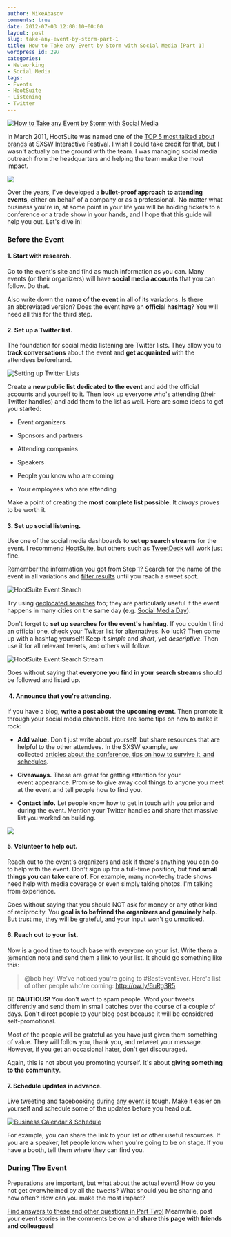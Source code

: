 ```yaml
---
author: MikeAbasov
comments: true
date: 2012-07-03 12:00:10+00:00
layout: post
slug: take-any-event-by-storm-part-1
title: How to Take any Event by Storm with Social Media [Part 1]
wordpress_id: 297
categories:
- Networking
- Social Media
tags:
- Events
- HootSuite
- Listening
- Twitter
---
```


[![How to Take any Event by Storm with Social Media](http://marketingbeforefunding.com/wp-content/uploads/2012/07/storm1.png)](http://marketingbeforefunding.com/2012/07/03/take-any-event-by-storm-part-1/)

In March 2011, HootSuite was named one of the [TOP 5 most talked about brands](http://radar.oreilly.com/2011/03/sxsw-champion-2011.html) at SXSW Interactive Festival. I wish I could take credit for that, but I wasn't actually on the ground with the team. I was managing social media outreach from the headquarters and helping the team make the most impact.


[![](http://radar.oreilly.com/2011/03/10/sxsw-chart-companies.png)](http://radar.oreilly.com/2011/03/sxsw-champion-2011.html)


Over the years, I've developed a **bullet-proof approach to attending events**, either on behalf of a company or as a professional.  No matter what business you're in, at some point in your life you will be holding tickets to a conference or a trade show in your hands, and I hope that this guide will help you out. Let's dive in!


### Before the Event




#### 1. Start with research.


Go to the event's site and find as much information as you can. Many events (or their organizers) will have **social media accounts** that you can follow. Do that.

Also write down the **name of the event** in all of its variations. Is there an abbreviated version? Does the event have an **official hashtag**? You will need all this for the third step.


#### 2. Set up a Twitter list.


The foundation for social media listening are Twitter lists. They allow you to **track conversations** about the event and **get acquainted** with the attendees beforehand.


![Setting up Twitter Lists](http://marketingbeforefunding.com/wp-content/uploads/2012/07/Screen-Shot-2012-07-02-at-2.46.41-AM.png)


Create a **new public list dedicated to the event** and add the official accounts and yourself to it. Then look up everyone who's attending (their Twitter handles) and add them to the list as well. Here are some ideas to get you started:



	
  * Event organizers

	
  * Sponsors and partners

	
  * Attending companies

	
  * Speakers

	
  * People you know who are coming

	
  * Your employees who are attending


Make a point of creating the **most complete list possible**. It _always_ proves to be worth it.


#### 3. Set up social listening.


Use one of the social media dashboards to **set up search streams** for the event. I recommend [HootSuite](http://hootsuite.com), but others such as [TweetDeck](http://tweetdeck.com) will work just fine.

Remember the information you got from Step 1? Search for the name of the event in all variations and [filter results](http://marketingbeforefunding.com/2010/09/08/how-to-monitor-your-topic-on-twitter/) until you reach a sweet spot.


![HootSuite Event Search](http://marketingbeforefunding.com/wp-content/uploads/2012/07/Screen-Shot-2012-07-02-at-2.50.57-AM.png)


Try using [geolocated searches](http://marketingbeforefunding.com/2012/06/25/advanced-social-listening-using-geolocation/) too; they are particularly useful if the event happens in many cities on the same day (e.g. [Social Media Day](http://meetup.com/mashable)).

Don't forget to **set up searches for the event's hashtag**. If you couldn't find an official one, check your Twitter list for alternatives. No luck? Then come up with a hashtag yourself! Keep it _simple_ and _short_, yet _descriptive_. Then use it for all relevant tweets, and others will follow.


![HootSuite Event Search Stream](http://marketingbeforefunding.com/wp-content/uploads/2012/07/Screen-Shot-2012-07-02-at-2.54.08-AM.png)


Goes without saying that **everyone you find in your search streams** should be followed and listed up.


####  4. Announce that you're attending.


If you have a blog, **write a post about the upcoming event**. Then promote it through your social media channels. Here are some tips on how to make it rock:



	
  * **Add value.** Don't just write about yourself, but share resources that are helpful to the other attendees. In the SXSW example, we collected [articles about the conference, tips on how to survive it, and schedules](http://blog.hootsuite.com/sxsw2011/).

	
  * **Giveaways.** These are great for getting attention for your event appearance. Promise to give away cool things to anyone you meet at the event and tell people how to find you.

	
  * **Contact info.** Let people know how to get in touch with you prior and during the event. Mention your Twitter handles and share that massive list you worked on building.




[![](http://marketingbeforefunding.com/wp-content/uploads/2012/07/Screen-Shot-2012-07-02-at-2.56.53-AM-500x291.png)](http://blog.hootsuite.com/sxsw2011/)





#### 5. Volunteer to help out.


Reach out to the event's organizers and ask if there's anything you can do to help with the event. Don't sign up for a full-time position, but **find small things you can take care of**. For example, many non-techy trade shows need help with media coverage or even simply taking photos. I'm talking from experience.

Goes without saying that you should NOT ask for money or any other kind of reciprocity. You **goal is to befriend the organizers and genuinely help**. But trust me, they will be grateful, and your input won't go unnoticed.


#### 6. Reach out to your list.


Now is a good time to touch base with everyone on your list. Write them a @mention note and send them a link to your list. It should go something like this:


> @bob hey! We've noticed you're going to #BestEventEver. Here'a list of other people who're coming: http://ow.ly/6uRg3R5


**BE CAUTIOUS!** You don't want to spam people. Word your tweets differently and send them in small batches over the course of a couple of days. Don't direct people to your blog post because it will be considered self-promotional.

Most of the people will be grateful as you have just given them something of value. They will follow you, thank you, and retweet your message. However, if you get an occasional hater, don't get discouraged.

Again, this is not about you promoting yourself. It's about **giving something to the community**.


#### 7. Schedule updates in advance.


Live tweeting and facebooking [during any event](http://marketingbeforefunding.com/2012/07/04/take-any-event-by-storm-part-2/) is tough. Make it easier on yourself and schedule some of the updates before you head out.


[![Business Calendar & Schedule](http://farm8.staticflickr.com/7030/6812481635_ed463ae1fa.jpg)](http://www.flickr.com/photos/42931449@N07/6812481635/)


For example, you can share the link to your list or other useful resources. If you are a speaker, let people know when you're going to be on stage. If you have a booth, tell them where they can find you.


### During The Event


Preparations are important, but what about the actual event? How do you not get overwhelmed by all the tweets? What should you be sharing and how often? How can you make the most impact?

[Find answers to these and other questions in Part Two!](http://marketingbeforefunding.com/2012/07/04/take-any-event-by-storm-part-2/) Meanwhile, post your event stories in the comments below and **share this page with friends and colleagues**!
